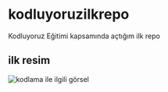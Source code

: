 # kodluyoruzilkrepo
Kodluyoruz Eğitimi kapsamında açtığım ilk repo
## ilk resim
![kodlama ile ilgili görsel](https://sadeceb2b.com/kodlama-hakkinda-10-gercek/)